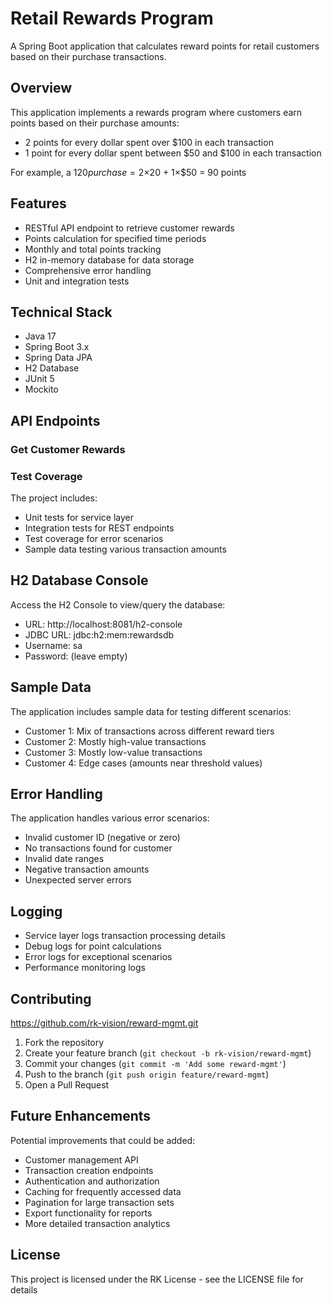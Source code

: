 # Retail Rewards Program

A Spring Boot application that calculates reward points for retail customers based on their purchase transactions.

## Overview

This application implements a rewards program where customers earn points based on their purchase amounts:
- 2 points for every dollar spent over $100 in each transaction
- 1 point for every dollar spent between $50 and $100 in each transaction

For example, a $120 purchase = 2×$20 + 1×$50 = 90 points

## Features

- RESTful API endpoint to retrieve customer rewards
- Points calculation for specified time periods
- Monthly and total points tracking
- H2 in-memory database for data storage
- Comprehensive error handling
- Unit and integration tests

## Technical Stack

- Java 17
- Spring Boot 3.x
- Spring Data JPA
- H2 Database
- JUnit 5
- Mockito

## API Endpoints

### Get Customer Rewards

### Test Coverage
The project includes:
- Unit tests for service layer
- Integration tests for REST endpoints
- Test coverage for error scenarios
- Sample data testing various transaction amounts

## H2 Database Console

Access the H2 Console to view/query the database:
- URL: http://localhost:8081/h2-console
- JDBC URL: jdbc:h2:mem:rewardsdb
- Username: sa
- Password: (leave empty)

## Sample Data

The application includes sample data for testing different scenarios:
- Customer 1: Mix of transactions across different reward tiers
- Customer 2: Mostly high-value transactions
- Customer 3: Mostly low-value transactions
- Customer 4: Edge cases (amounts near threshold values)

## Error Handling

The application handles various error scenarios:
- Invalid customer ID (negative or zero)
- No transactions found for customer
- Invalid date ranges
- Negative transaction amounts
- Unexpected server errors

## Logging

- Service layer logs transaction processing details
- Debug logs for point calculations
- Error logs for exceptional scenarios
- Performance monitoring logs

## Contributing
https://github.com/rk-vision/reward-mgmt.git
1. Fork the repository
2. Create your feature branch (`git checkout -b rk-vision/reward-mgmt`)
3. Commit your changes (`git commit -m 'Add some reward-mgmt'`)
4. Push to the branch (`git push origin feature/reward-mgmt`)
5. Open a Pull Request

## Future Enhancements

Potential improvements that could be added:
- Customer management API
- Transaction creation endpoints
- Authentication and authorization
- Caching for frequently accessed data
- Pagination for large transaction sets
- Export functionality for reports
- More detailed transaction analytics

## License

This project is licensed under the RK License - see the LICENSE file for details